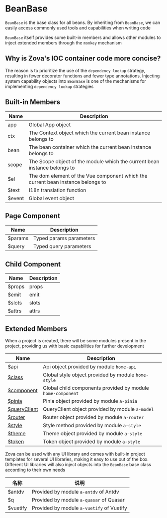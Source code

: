 # BeanBase

`BeanBase` is the base class for all beans. By inheriting from `BeanBase`, we can easily access commonly used tools and capabilities when writing code

`BeanBase` itself provides some built-in members and allows other modules to inject extended members through the `monkey` mechanism

## Why is Zova's IOC container code more concise?

The reason is to prioritize the use of the `dependency lookup` strategy, resulting in fewer decorator functions and fewer type annotations. Injecting system capability objects into `BeanBase` is one of the mechanisms for implementing `dependency lookup` strategies

## Built-in Members

| Name   | Description                                                                     |
| ------ | ------------------------------------------------------------------------------- |
| app    | Global App object                                                               |
| ctx    | The Context object which the current bean instance belongs to                   |
| bean   | The bean container which the current bean instance belongs to                   |
| scope  | The Scope object of the module which the current bean instance belongs to       |
| $el    | The dom element of the Vue component which the current bean instance belongs to |
| $text  | I18n translation function                                                       |
| $event | Global event object                                                             |

## Page Component

| Name    | Description             |
| ------- | ----------------------- |
| $params | Typed params parameters |
| $query  | Typed query parameters  |

## Child Component

| Name   | Description |
| ------ | ----------- |
| $props | props       |
| $emit  | emit        |
| $slots | slots       |
| $attrs | attrs       |

## Extended Members

When a project is created, there will be some modules present in the project, providing us with basic capabilities for further development

| Name                                                    | Description                                                 |
| ------------------------------------------------------- | ----------------------------------------------------------- |
| [$api](../../techniques/api/introduction.md)            | Api object provided by module `home-api`                    |
| [$class](../../techniques/css-in-js/class.md)           | Global style object provided by module `home-style`         |
| [$component](../scope/component.md)                     | Global child components provided by module `home-component` |
| [$pinia](../../vue/pinia.md)                            | Pinia object provided by module `a-pinia`                   |
| [$queryClient](../../techniques/model/introduction.md)  | QueryClient object provided by module `a-model`             |
| [$router](../../techniques/router/navigation-guards.md) | Router object provided by module `a-router`                 |
| [$style](../../techniques/css-in-js/style.md)           | Style method provided by module `a-style`                   |
| [$theme](../../techniques/css-in-js/theme.md)           | Theme object provided by module `a-style`                   |
| [$token](../../techniques/css-in-js/token.md)           | Token object provided by module `a-style`                   |

Zova can be used with any UI library and comes with built-in project templates for several UI libraries, making it easy to use out of the box. Different UI libraries will also inject objects into the `BeanBase` base class according to their own needs

| 名称     | 说明                                      |
| -------- | ----------------------------------------- |
| $antdv   | Provided by module `a-antdv` of Antdv     |
| $q       | Provided by module `a-quasar` of Quasar   |
| $vuetify | Provided by module `a-vuetify` of Vuetify |
